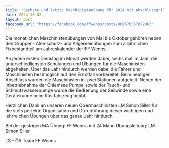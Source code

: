 ```yaml
---
title: "Sechste und letzte Maschinistenübung für 2024 mit Abschlussgriller"
date: 2024-10-02
layout: post
facebook_url: "https://facebook.com/ffwenns/posts/909570567872063"
---
```


Die monatlichen Maschinistenübungen von Mai bis Oktober gehören neben den Gruppen- Atemschutz- und Allgemeinübungen zum alljährlichen Fixbestandteil am Jahreskalender der FF Wenns. 

An jedem ersten Dienstag im Monat werden dabei, sechs mal im Jahr, die unterschiedlichsten Schulungen und Übungen für die Maschinisten abgehalten. Über das Jahr hindurch werden dabei die Fahrer und Maschinisten bestmöglich auf den Ernstfall vorbereitet. Beim heutigen Abschluss wurden die Maschinisten in zwei Stationen aufgeteilt. Neben der Inbetriebnahme der Chiemsee Pumpe sowie der Tauch- und Schmutzwasserpumpe wurde die Bedienung der Seilwinde sowie eine Gerätekunde beim Rüstfahrzeug beübt. 

Herzlichen Dank an unseren neuen Obermaschinisten LM Simon Siller für die stets perfekte Organisation und Durchführung dieser wichtigen und lehrreichen Übungen über das ganze Jahr hindurch.

Bei der gestrigen MA Übung:
 FF Wenns mit 24 Mann
 Übungsleitung: LM Simon Siller

 LS - ÖA Team FF Wenns